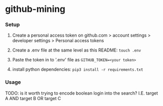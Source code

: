 # github-mining

### Setup 

1. Create a personal access token on github.com > account settings > developer settings > Personal access tokens

2. Create a .env file at the same level as this README: `touch .env`

3. Paste the token in to '.env' file as `GITHUB_TOKEN=<your token>`

4. install python dependencies: `pip3 install -r requirements.txt`

### Usage

TODO: is it worth trying to encode boolean login into the search?
I.E. target A AND target B OR target C